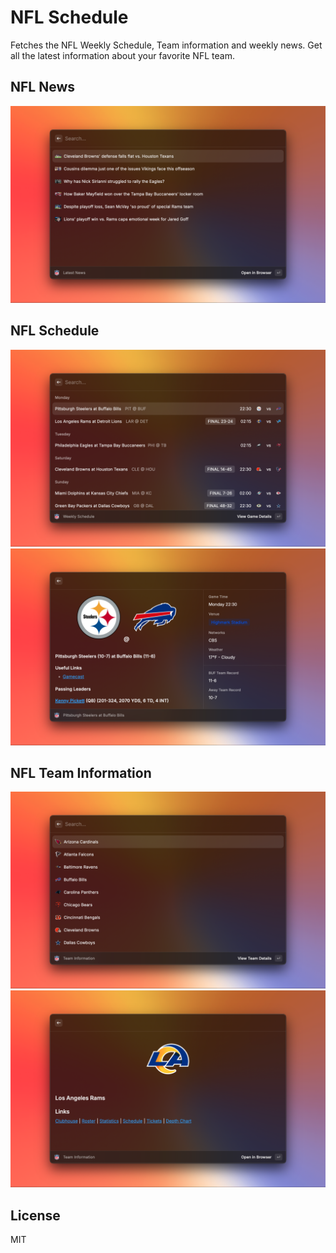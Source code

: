 # NFL Schedule

Fetches the NFL Weekly Schedule, Team information and weekly news.
Get all the latest information about your favorite NFL team.

## NFL News

![Shot 1](./metadata/nfl-information-1.png)

## NFL Schedule

![Shot 2](./metadata/nfl-information-2.png)
![Shot 3](./metadata/nfl-information-3.png)

## NFL Team Information

![Shot 4](./metadata/nfl-information-4.png)
![Shot 5](./metadata/nfl-information-5.png)

## License

MIT
